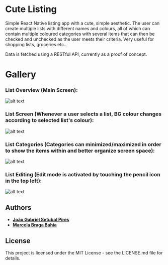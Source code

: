 # Cute Listing

Simple React Native listing app with a cute, simple aesthetic.
The user can create multiple lists with different names and colours, all of which can contain multiple coloured categories with several items that can then be checked and unchecked as the user meets their criteria. Very useful for shopping lists, groceries etc..

Data is fetched using a RESTful API, currently as a proof of concept.

# Gallery

### List Overview (Main Screen):

![alt text](Screenshots/Overview.png?raw=true "List Overview")

### List Screen (Whenever a user selects a list, BG colour changes according to selected list's colour):

![alt text](Screenshots/ListScreen.png?raw=true "List Screen")

### List Categories (Categories can minimized/maximized in order to show the items within and better organize screen space):

![alt text](Screenshots/ListCategories.png?raw=true "List Categories")

### List Editing (Edit mode is activated by touching the pencil icon in the top left):

![alt text](Screenshots/ListEdit.png?raw=true "List Editing")

## Authors

* [**João Gabriel Setubal Pires**](https://github.com/jgspires)
* [**Marcela Braga Bahia**](https://github.com/mrssolarisdev)

## License

This project is licensed under the MIT License - see the LICENSE.md file for details.
